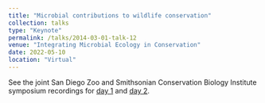 ```yaml
---
title: "Microbial contributions to wildlife conservation"
collection: talks
type: "Keynote"
permalink: /talks/2014-03-01-talk-12
venue: "Integrating Microbial Ecology in Conservation"
date: 2022-05-10
location: "Virtual"
---
```


See the joint San Diego Zoo and Smithsonian Conservation Biology Institute symposium recordings for [day 1](<https://www.youtube.com/watch?v=pAB2siM7lB8>) and [day 2](<https://www.youtube.com/watch?v=it7-IbhkVbw>). 
